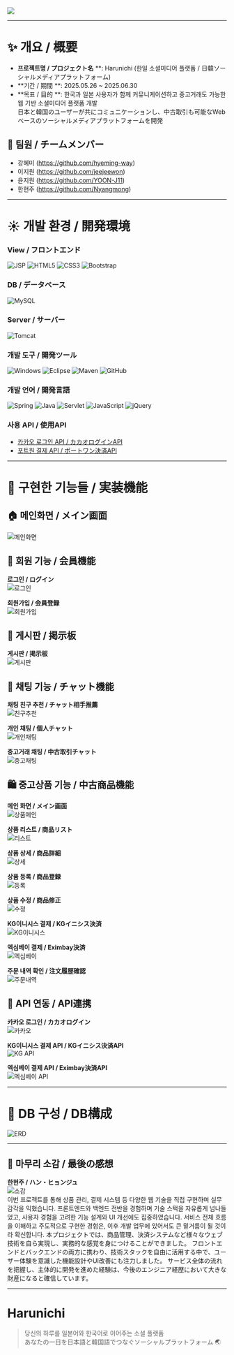 <img src="https://capsule-render.vercel.app/api?type=soft&color=auto&height=300&section=header&text=Harunichi&fontSize=90" />

***

# :sparkles: 개요 / 概要
- **프로젝트명 / プロジェクト名**
  **: Harunichi (한일 소셜미디어 플랫폼 / 日韓ソーシャルメディアプラットフォーム)
- **기간 / 期間
  **: 2025.05.26 ~ 2025.06.30
- **목표 / 目的
  **: 한국과 일본 사용자가 함께 커뮤니케이션하고 중고거래도 가능한 웹 기반 소셜미디어 플랫폼 개발  
  日本と韓国のユーザーが共にコミュニケーションし、中古取引も可能なWebベースのソーシャルメディアプラットフォームを開発

## :busts_in_silhouette: 팀원 / チームメンバー
- 강혜미 (<https://github.com/hyeming-way>)
- 이지원 (<https://github.com/jeejeewon>)
- 윤지원 (<https://github.com/YOON-J11>)
- 한현주 (<https://github.com/Nyangmong>)

***

# :sunny: 개발 환경 / 開発環境

### View / フロントエンド  
![JSP](https://img.shields.io/badge/JSP-007524?style=for-the-badge&logo=OpenJDK&logoColor=white)
![HTML5](https://img.shields.io/badge/HTML5-E34F26?style=for-the-badge&logo=HTML5&logoColor=white)
![CSS3](https://img.shields.io/badge/CSS3-1572B6?style=for-the-badge&logo=CSS3&logoColor=white)
![Bootstrap](https://img.shields.io/badge/bootstrap-%238511FA.svg?style=for-the-badge&logo=bootstrap&logoColor=white)

### DB / データベース  
![MySQL](https://img.shields.io/badge/MySQL-F80000?style=for-the-badge&logo=mysql&logoColor=white)

### Server / サーバー  
![Tomcat](https://img.shields.io/badge/Tomcat9-0054FF?style=for-the-badge&logo=apachetomcat&logoColor=white)

### 개발 도구 / 開発ツール  
![Windows](https://img.shields.io/badge/Windows-0078D6?style=for-the-badge&logo=windows&logoColor=white)
![Eclipse](https://img.shields.io/badge/Eclipse-FE7A16.svg?style=for-the-badge&logo=Eclipse&logoColor=white)
![Maven](https://img.shields.io/badge/Maven-C71A36?style=for-the-badge&logo=apachemaven&logoColor=white)
![GitHub](https://img.shields.io/badge/GitHub-000000?style=for-the-badge&logo=github&logoColor=white)

### 개발 언어 / 開発言語  
![Spring](https://img.shields.io/badge/spring-6DB33F?style=for-the-badge&logo=spring&logoColor=white)
![Java](https://img.shields.io/badge/java-007396?style=for-the-badge&logo=OpenJDK&logoColor=white)
![Servlet](https://img.shields.io/badge/servlet-007396?style=for-the-badge&logo=OpenJDK&logoColor=white)
![JavaScript](https://img.shields.io/badge/JavaScript-F7DF1E?style=for-the-badge&logo=JavaScript&logoColor=black)
![jQuery](https://img.shields.io/badge/jquery-%230769AD.svg?style=for-the-badge&logo=jquery&logoColor=white)

### 사용 API / 使用API  
- [카카오 로그인 API / カカオログインAPI](https://developers.kakao.com/docs/latest/ko/kakaologin/common)  
- [포트원 결제 API / ポートワン決済API](https://developers.portone.io/api/rest-v1/pg)

***

# :hatched_chick: 구현한 기능들 / 実装機能

## 🏠 메인화면 / メイン画面  
![메인화면](./harunichi/main.png)

## 👥 회원 기능 / 会員機能  
**로그인 / ログイン**  
![로그인](./harunichi/login.png)

**회원가입 / 会員登録**  
![회원가입](./harunichi/signUp.png)

## 📝 게시판 / 掲示板  
**게시판 / 掲示板**  
![게시판](/harunichi/newsBoard.png)

## 💬 채팅 기능 / チャット機能  
**채팅 친구 추천 / チャット相手推薦**  
![친구추천](./harunichi/chat1_chatMemberList.PNG)

**개인 채팅 / 個人チャット**  
![개인채팅](./harunichi/chat2_personalChat.PNG)

**중고거래 채팅 / 中古取引チャット**  
![중고채팅](./harunichi/chat9_productChat.PNG)

## 🛍 중고상품 기능 / 中古商品機能  
**메인 화면 / メイン画面**  
![상품메인](./harunichi/01productMain.png)

**상품 리스트 / 商品リスト**  
![리스트](./harunichi/02productList.png)

**상품 상세 / 商品詳細**  
![상세](./harunichi/03producDetail.png)

**상품 등록 / 商品登録**  
![등록](./harunichi/04productWrite.png)

**상품 수정 / 商品修正**  
![수정](./harunichi/05productEdit.png)

**KG이니시스 결제 / KGイニシス決済**  
![KG이니시스](./harunichi/06producKGinisis.png)

**엑심베이 결제 / Eximbay決済**  
![엑심베이](./harunichi/07producEximbay.png)

**주문 내역 확인 / 注文履歴確認**  
![주문내역](./harunichi/08producMyOrder.png)

## 🔌 API 연동 / API連携  
**카카오 로그인 / カカオログイン**  
![카카오](./harunichi/kakaoLogin.png)

**KG이니시스 결제 API / KGイニシス決済API**  
![KG API](./harunichi/09producKGinisisPay.png)

**엑심베이 결제 API / Eximbay決済API**  
![엑심베이 API](./harunichi/10producEximbayPay.png)

***

# :shaved_ice: DB 구성 / DB構成  
![ERD](./harunichi/ERD.png)

***

## :carousel_horse: 마무리 소감 / 最後の感想  
**한현주 / ハン・ヒョンジュ**  
![소감](./harunichi/11productHan.png)  
이번 프로젝트를 통해 상품 관리, 결제 시스템 등 다양한 웹 기술을 직접 구현하며 실무 감각을 익혔습니다.
프론트엔드와 백엔드 전반을 경험하며 기술 스택을 자유롭게 넘나들었고, 사용자 경험을 고려한 기능 설계와 UI 개선에도 집중하였습니다.
서비스 전체 흐름을 이해하고 주도적으로 구현한 경험은, 이후 개발 업무에 있어서도 큰 밑거름이 될 것이라 확신합니다. 
本プロジェクトでは、商品管理、決済システムなど様々なウェブ技術を自ら実現し、実務的な感覚を身につけることができました。
フロントエンドとバックエンドの両方に携わり、技術スタックを自由に活用する中で、ユーザー体験を意識した機能設計やUI改善にも注力しました。
サービス全体の流れを把握し、主体的に開発を進めた経験は、今後のエンジニア経歴において大きな財産になると確信しています。

---

# Harunichi  
> 당신의 하루를 일본어와 한국어로 이어주는 소셜 플랫폼  
> あなたの一日を日本語と韓国語でつなぐソーシャルプラットフォーム 🌏
